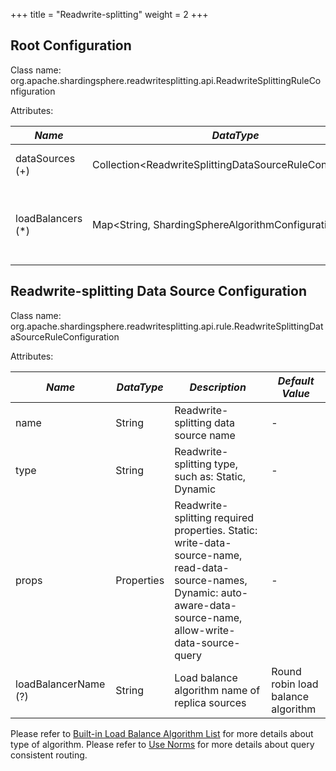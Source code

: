 +++
title = "Readwrite-splitting"
weight = 2
+++

## Root Configuration

Class name: org.apache.shardingsphere.readwritesplitting.api.ReadwriteSplittingRuleConfiguration

Attributes:

| *Name*            | *DataType*                                            | *Description*                                                          |
| ----------------- | ----------------------------------------------------- | ---------------------------------------------------------------------- |
| dataSources (+)   | Collection\<ReadwriteSplittingDataSourceRuleConfiguration\> | Data sources of write and reads                                  |
| loadBalancers (*) | Map\<String, ShardingSphereAlgorithmConfiguration\>   | Load balance algorithm name and configurations of replica data sources |

## Readwrite-splitting Data Source Configuration

Class name: org.apache.shardingsphere.readwritesplitting.api.rule.ReadwriteSplittingDataSourceRuleConfiguration

Attributes:

| *Name*                     | *DataType*           | *Description*                                                                                                                                                       | *Default Value* |
| -------------------------- | -------------------- | ------------------------------------------------------------------------------------------------------------------------------------------------------------------- | ----------------|
| name                       | String               | Readwrite-splitting data source name                                                                                                                                | -               |
| type                       | String               | Readwrite-splitting type, such as: Static, Dynamic                                                                                                                  | -               |
| props                      | Properties           | Readwrite-splitting required properties. Static: write-data-source-name, read-data-source-names, Dynamic: auto-aware-data-source-name, allow-write-data-source-query| -               |
| loadBalancerName (?)       | String               | Load balance algorithm name of replica sources                                                                                                                      | Round robin load balance algorithm |

Please refer to [Built-in Load Balance Algorithm List](/en/user-manual/shardingsphere-jdbc/builtin-algorithm/load-balance) for more details about type of algorithm.
Please refer to [Use Norms](/en/features/readwrite-splitting/use-norms) for more details about query consistent routing.

